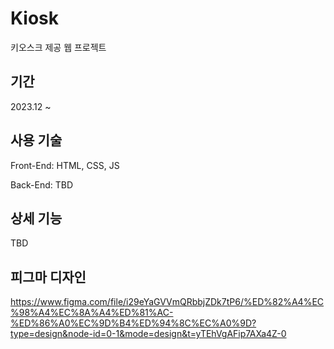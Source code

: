 # Kiosk
키오스크 제공 웹 프로젝트 

## 기간
2023.12 ~

## 사용 기술
Front-End:
HTML, CSS, JS 

Back-End:
TBD 

## 상세 기능
TBD

## 피그마 디자인 
https://www.figma.com/file/i29eYaGVVmQRbbjZDk7tP6/%ED%82%A4%EC%98%A4%EC%8A%A4%ED%81%AC-%ED%86%A0%EC%9D%B4%ED%94%8C%EC%A0%9D?type=design&node-id=0-1&mode=design&t=yTEhVgAFip7AXa4Z-0
